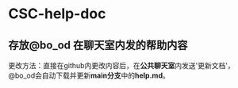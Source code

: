 # CSC-help-doc
## 存放@bo_od 在聊天室内发的帮助内容
更改方法：直接在github内更改内容后，在**公共聊天室**内发送'更新文档'，@bo_od会自动下载并更新**main分支**中的**help.md**。
